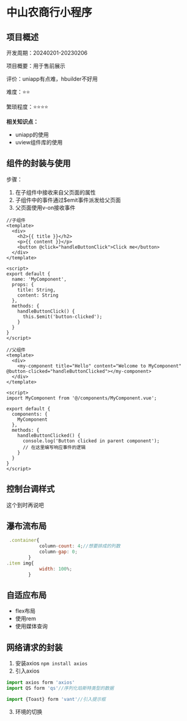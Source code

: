 # 中山农商行小程序

## 项目概述

开发周期：20240201-20230206

项目概要：用于售前展示

评价：uniapp有点难，hbuilder不好用

难度：⭐⭐

繁琐程度：⭐⭐⭐⭐

**相关知识点：**

- uniapp的使用
- uview组件库的使用

## 组件的封装与使用

步骤：

1. 在子组件中接收来自父页面的属性
2. 子组件中的事件通过$emit事件派发给父页面
3. 父页面使用v-on接收事件

```vue
//子组件
<template>
  <div>
    <h2>{{ title }}</h2>
    <p>{{ content }}</p>
    <button @click="handleButtonClick">Click me</button>
  </div>
</template>

<script>
export default {
  name: 'MyComponent',
  props: {
    title: String,
    content: String
  },
  methods: {
    handleButtonClick() {
      this.$emit('button-clicked');
    }
  }
}
</script>
```

```vue
//父组件
<template>
  <div>
    <my-component title="Hello" content="Welcome to MyComponent" @button-clicked="handleButtonClicked"></my-component>
  </div>
</template>

<script>
import MyComponent from '@/components/MyComponent.vue';

export default {
  components: {
    MyComponent
  },
  methods: {
    handleButtonClicked() {
      console.log('Button clicked in parent component');
      // 在这里编写响应事件的逻辑
    }
  }
}
</script>
```

## 控制台调样式

这个到时再说吧

## 瀑布流布局

```javascript
 .container{
            column-count: 4;//想要排成的列数
            column-gap: 0;
        }
.item img{
            width: 100%;
        }
```

## 自适应布局

- flex布局
- 使用rem
- 使用媒体查询

## 网络请求的封装

1. 安装axios `npm install axios`
2. 引入axios

```javascript
import axios form 'axios'
import QS form 'qs'//序列化珀斯特类型的数据

import {Toast} form 'vant'//引入提示框
```

3. 环境的切换

```javascript
```

